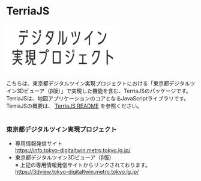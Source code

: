 TerriaJS
============

<img src="hello_logo.png" alt="drawing" width="300"/>

<br>

こちらは、東京都デジタルツイン実現プロジェクトにおける「東京都デジタルツイン3Dビューア（β版）」で実現した機能を含む、TerriaJSのパッケージです。TerriaJSは、地図アプリケーションのコアとなるJavaScriptライブラリです。TerriaJSの概要は、 [TerriaJS README](https://github.com/TerriaJS/TerriaJS) を参照ください。
<br>
<br>
### 東京都デジタルツイン実現プロジェクト
- 専用情報発信サイト<br>
    https://info.tokyo-digitaltwin.metro.tokyo.lg.jp/
- 東京都デジタルツイン3Dビューア（β版）<br>
※ 上記の専用情報発信サイトからリンクされております。<br>
  https://3dview.tokyo-digitaltwin.metro.tokyo.lg.jp/

